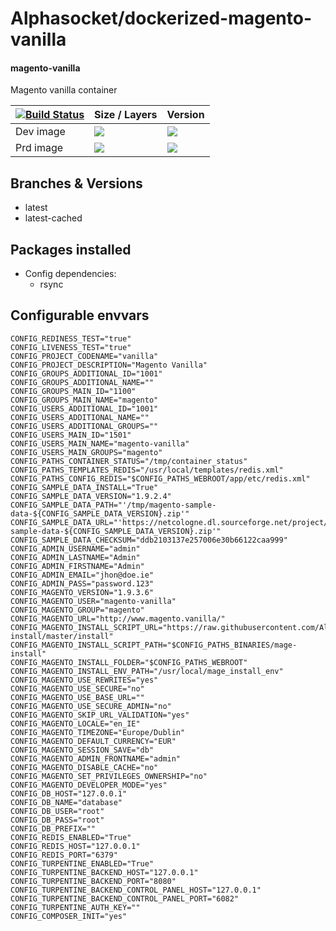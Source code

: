 # Alphasocket/dockerized-magento-vanilla
#### magento-vanilla
Magento vanilla container


| [![Build Status](https://semaphoreci.com/api/v1/alphasocket/dockerized-magento-vanilla/branches/latest/badge.svg)](https://semaphoreci.com/alphasocket/dockerized-magento-vanilla) | Size / Layers | Version |
| ----- | ----- | ----- |
| Dev image | [![](https://images.microbadger.com/badges/image/03192859189254/dockerized-magento-vanilla:latest.svg)](https://microbadger.com/images/03192859189254/magento-vanilla:latest ) | [![](https://images.microbadger.com/badges/version/03192859189254/dockerized-magento-vanilla:latest.svg)](https://microbadger.com/images/03192859189254/magento-vanilla:latest) |
| Prd image | [![](https://images.microbadger.com/badges/image/alphasocket/magento-vanilla:latest.svg)](https://microbadger.com/images/alphasocket/magento-vanilla:latest ) | [![](https://images.microbadger.com/badges/version/alphasocket/magento-vanilla:latest.svg)](https://microbadger.com/images/alphasocket/magento-vanilla:latest) |

## Branches & Versions
- latest
- latest-cached


## Packages installed
- Config dependencies:
  + rsync


## Configurable envvars
~~~
CONFIG_REDINESS_TEST="true"
CONFIG_LIVENESS_TEST="true"
CONFIG_PROJECT_CODENAME="vanilla"
CONFIG_PROJECT_DESCRIPTION="Magento Vanilla"
CONFIG_GROUPS_ADDITIONAL_ID="1001"
CONFIG_GROUPS_ADDITIONAL_NAME=""
CONFIG_GROUPS_MAIN_ID="1100"
CONFIG_GROUPS_MAIN_NAME="magento"
CONFIG_USERS_ADDITIONAL_ID="1001"
CONFIG_USERS_ADDITIONAL_NAME=""
CONFIG_USERS_ADDITIONAL_GROUPS=""
CONFIG_USERS_MAIN_ID="1501"
CONFIG_USERS_MAIN_NAME="magento-vanilla"
CONFIG_USERS_MAIN_GROUPS="magento"
CONFIG_PATHS_CONTAINER_STATUS="/tmp/container_status"
CONFIG_PATHS_TEMPLATES_REDIS="/usr/local/templates/redis.xml"
CONFIG_PATHS_CONFIG_REDIS="$CONFIG_PATHS_WEBROOT/app/etc/redis.xml"
CONFIG_SAMPLE_DATA_INSTALL="True"
CONFIG_SAMPLE_DATA_VERSION="1.9.2.4"
CONFIG_SAMPLE_DATA_PATH="'/tmp/magento-sample-data-${CONFIG_SAMPLE_DATA_VERSION}.zip'"
CONFIG_SAMPLE_DATA_URL="'https://netcologne.dl.sourceforge.net/project/mageloads/assets/${CONFIG_SAMPLE_DATA_VERSION}/magento-sample-data-${CONFIG_SAMPLE_DATA_VERSION}.zip'"
CONFIG_SAMPLE_DATA_CHECKSUM="ddb2103137e257006e30b66122caa999"
CONFIG_ADMIN_USERNAME="admin"
CONFIG_ADMIN_LASTNAME="Admin"
CONFIG_ADMIN_FIRSTNAME="Admin"
CONFIG_ADMIN_EMAIL="jhon@doe.ie"
CONFIG_ADMIN_PASS="password.123"
CONFIG_MAGENTO_VERSION="1.9.3.6"
CONFIG_MAGENTO_USER="magento-vanilla"
CONFIG_MAGENTO_GROUP="magento"
CONFIG_MAGENTO_URL="http://www.magento.vanilla/"
CONFIG_MAGENTO_INSTALL_SCRIPT_URL="https://raw.githubusercontent.com/AlphaSocket/mage-install/master/install"
CONFIG_MAGENTO_INSTALL_SCRIPT_PATH="$CONFIG_PATHS_BINARIES/mage-install"
CONFIG_MAGENTO_INSTALL_FOLDER="$CONFIG_PATHS_WEBROOT"
CONFIG_MAGENTO_INSTALL_ENV_PATH="/usr/local/mage_install_env"
CONFIG_MAGENTO_USE_REWRITES="yes"
CONFIG_MAGENTO_USE_SECURE="no"
CONFIG_MAGENTO_USE_BASE_URL=""
CONFIG_MAGENTO_USE_SECURE_ADMIN="no"
CONFIG_MAGENTO_SKIP_URL_VALIDATION="yes"
CONFIG_MAGENTO_LOCALE="en_IE"
CONFIG_MAGENTO_TIMEZONE="Europe/Dublin"
CONFIG_MAGENTO_DEFAULT_CURRENCY="EUR"
CONFIG_MAGENTO_SESSION_SAVE="db"
CONFIG_MAGENTO_ADMIN_FRONTNAME="admin"
CONFIG_MAGENTO_DISABLE_CACHE="no"
CONFIG_MAGENTO_SET_PRIVILEGES_OWNERSHIP="no"
CONFIG_MAGENTO_DEVELOPER_MODE="yes"
CONFIG_DB_HOST="127.0.0.1"
CONFIG_DB_NAME="database"
CONFIG_DB_USER="root"
CONFIG_DB_PASS="root"
CONFIG_DB_PREFIX=""
CONFIG_REDIS_ENABLED="True"
CONFIG_REDIS_HOST="127.0.0.1"
CONFIG_REDIS_PORT="6379"
CONFIG_TURPENTINE_ENABLED="True"
CONFIG_TURPENTINE_BACKEND_HOST="127.0.0.1"
CONFIG_TURPENTINE_BACKEND_PORT="8080"
CONFIG_TURPENTINE_BACKEND_CONTROL_PANEL_HOST="127.0.0.1"
CONFIG_TURPENTINE_BACKEND_CONTROL_PANEL_PORT="6082"
CONFIG_TURPENTINE_AUTH_KEY=""
CONFIG_COMPOSER_INIT="yes"
~~~
